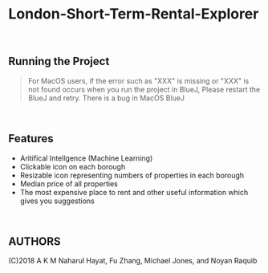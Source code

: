 # London-Short-Term-Rental-Explorer

</br>

## Running the Project 

> For MacOS users, if the error such as "XXX" is missing or "XXX" is not found occurs when you run the project in BlueJ, Please restart the BlueJ and retry. There is a bug in MacOS BlueJ

</br>

## Features

- Aritifical Intellgence (Machine Learning)
- Clickable icon on each borough
- Resizable icon representing numbers of properties in each borough 
- Median price of all properties
- The most expensive place to rent and other useful information which gives you suggestions
</br>


## AUTHORS 
(C)2018 A K M Naharul Hayat, Fu Zhang, Michael Jones, and Noyan Raquib
